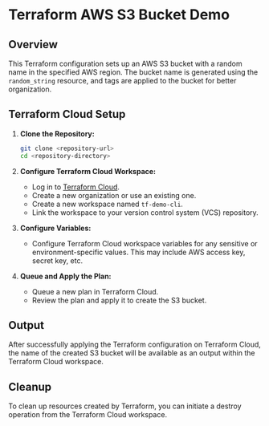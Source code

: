 # Terraform AWS S3 Bucket Demo

## Overview

This Terraform configuration sets up an AWS S3 bucket with a random name in the specified AWS region. The bucket name is generated using the `random_string` resource, and tags are applied to the bucket for better organization.

## Terraform Cloud Setup

1. **Clone the Repository:**

   ```bash
   git clone <repository-url>
   cd <repository-directory>
   ```

2. **Configure Terraform Cloud Workspace:**

   - Log in to [Terraform Cloud](https://app.terraform.io/).
   - Create a new organization or use an existing one.
   - Create a new workspace named `tf-demo-cli`.
   - Link the workspace to your version control system (VCS) repository.

3. **Configure Variables:**

   - Configure Terraform Cloud workspace variables for any sensitive or environment-specific values. This may include AWS access key, secret key, etc.

4. **Queue and Apply the Plan:**

   - Queue a new plan in Terraform Cloud.
   - Review the plan and apply it to create the S3 bucket.

## Output

After successfully applying the Terraform configuration on Terraform Cloud, the name of the created S3 bucket will be available as an output within the Terraform Cloud workspace.

## Cleanup

To clean up resources created by Terraform, you can initiate a destroy operation from the Terraform Cloud workspace.
